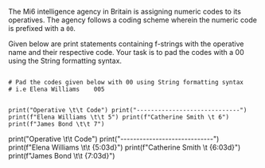 The Mi6 intelligence agency in Britain is assigning numeric codes to its operatives. The agency follows a coding scheme wherein the numeric code is prefixed with a `00`.

Given below are print statements containing f-strings with the operative name and their respective code. Your task is to pad the codes with a 00 using the String formatting syntax.

<Editor lang="python" type="exercise">
<code>
# Pad the codes given below with 00 using String formatting syntax
# i.e Elena Williams    005

print("Operative \t\t Code")
print("-----------------------------")
print(f"Elena Williams \t\t 5")
print(f"Catherine Smith \t 6")
print(f"James Bond \t\t 7")
</code>

<solution>
print("Operative \t\t Code")
print("-----------------------------")
print(f"Elena Williams \t\t {5:03d}")
print(f"Catherine Smith \t {6:03d}")
print(f"James Bond \t\t {7:03d}")
</solution>
</Editor>